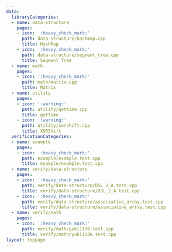 ```yaml
---
data:
  libraryCategories:
  - name: data-structure
    pages:
    - icon: ':heavy_check_mark:'
      path: data-structure/hashmap.cpp
      title: HashMap
    - icon: ':heavy_check_mark:'
      path: data-structure/segment_tree.cpp
      title: Segment Tree
  - name: math
    pages:
    - icon: ':heavy_check_mark:'
      path: math/matrix.cpp
      title: Matrix
  - name: utility
    pages:
    - icon: ':warning:'
      path: utility/gettime.cpp
      title: getTime
    - icon: ':warning:'
      path: utility/xorshift.cpp
      title: XORShift
  verificationCategories:
  - name: example
    pages:
    - icon: ':heavy_check_mark:'
      path: example/example.test.cpp
      title: example/example.test.cpp
  - name: verify/data-structure
    pages:
    - icon: ':heavy_check_mark:'
      path: verify/data-structure/DSL_2_A.test.cpp
      title: verify/data-structure/DSL_2_A.test.cpp
    - icon: ':heavy_check_mark:'
      path: verify/data-structure/associative_array.test.cpp
      title: verify/data-structure/associative_array.test.cpp
  - name: verify/math
    pages:
    - icon: ':heavy_check_mark:'
      path: verify/math/yuki1136.test.cpp
      title: verify/math/yuki1136.test.cpp
layout: toppage
---
```

